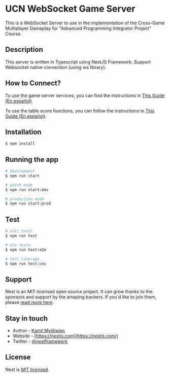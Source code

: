 # UCN WebSocket Game Server
This is a WebSocket Server to use in the implementation of the Cross-Game Multiplayer Gameplay for "Advanced Programming Integrator Project" Course.

## Description
This server is written in Typescript using NestJS Framework. Support Websocket native connection (using ws library).

## How to Connect?
To use the game server services, you can find the instructions in [This Guide (En español)](./ws-connect-instructions-es.md).

To use the table score functions, you can follow the instructions in [This Guide (En español)](./score-table-connect-instructions-es.md).

## Installation

```bash
$ npm install
```

## Running the app

```bash
# development
$ npm run start

# watch mode
$ npm run start:dev

# production mode
$ npm run start:prod
```

## Test

```bash
# unit tests
$ npm run test

# e2e tests
$ npm run test:e2e

# test coverage
$ npm run test:cov
```

## Support

Nest is an MIT-licensed open source project. It can grow thanks to the sponsors and support by the amazing backers. If you'd like to join them, please [read more here](https://docs.nestjs.com/support).

## Stay in touch

- Author - [Kamil Myśliwiec](https://kamilmysliwiec.com)
- Website - [https://nestjs.com](https://nestjs.com/)
- Twitter - [@nestframework](https://twitter.com/nestframework)

## License

Nest is [MIT licensed](LICENSE).
